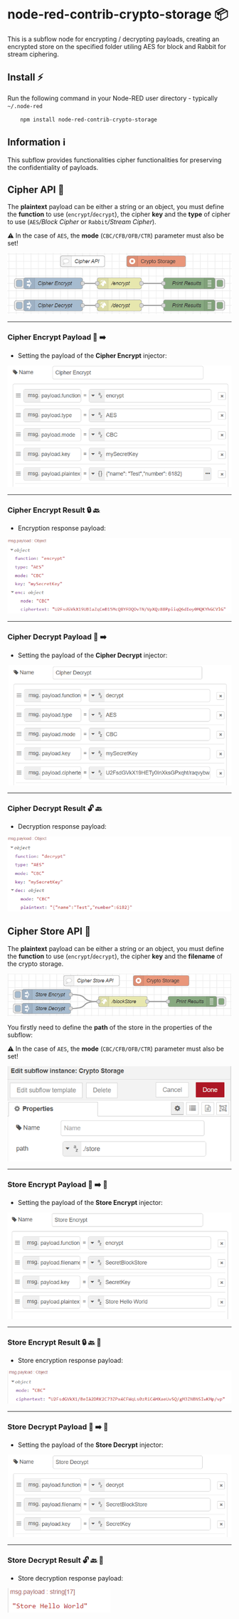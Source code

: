 # node-red-contrib-crypto-storage :package: 

This is a subflow node for encrypting / decrypting payloads, creating an encrypted store on the specified folder utiling AES for block and Rabbit for stream ciphering.

## Install :zap:

Run the following command in your Node-RED user directory - typically `~/.node-red`

        npm install node-red-contrib-crypto-storage

## Information :information_source:
This subflow provides functionalities cipher functionalities for preserving the confidentiality of payloads.

## Cipher API :closed_lock_with_key:
The __plaintext__ payload can be either a string or an object, you must define the __function__ to use (``encrypt``/``decrypt``), the cipher __key__ and the __type__ of cipher to use (``AES``*/Block Cipher* or ``Rabbit``*/Stream Cipher*).

:warning: In the case of ``AES``, the __mode__ (``CBC/CFB/OFB/CTR``) parameter must also be set!    

![CipherAPI](docs/CipherAPI.PNG)

---

### Cipher Encrypt Payload :key: :arrow_right:
* Setting the payload of the **Cipher Encrypt** injector:

![CE1](docs/CE1.PNG)

---

### Cipher Encrypt Result :lock: :back: 
* Encryption response payload:

![CE2](docs/CE2.PNG)

---

### Cipher Decrypt Payload :key: :arrow_right:
* Setting the payload of the **Cipher Decrypt** injector:

![DE1](docs/DE1.PNG)

---

### Cipher Decrypt Result :unlock: :back: 
* Decryption response payload:

![DE2](docs/DE2.PNG)

## Cipher Store API :toolbox:
The __plaintext__ payload can be either a string or an object, you must define the __function__ to use (``encrypt``/``decrypt``), the cipher __key__ and the __filename__ of the crypto storage. 

![CipherStoreAPI](docs/CipherStoreAPI.PNG)

You firstly need to define the __path__ of the store in the properties of the subflow:

:warning: In the case of ``AES``, the __mode__ (``CBC/CFB/OFB/CTR``) parameter must also be set!    

![CSO](docs/CS0.PNG)

---

### Store Encrypt Payload :key: :arrow_right: :toolbox:
* Setting the payload of the **Store Encrypt** injector:

![CSB1](docs/CSB1.PNG)

---

### Store Encrypt Result :lock:  :back: :toolbox: 
* Store encryption response payload:

![CSB2](docs/CSB2.PNG)

---

### Store Decrypt Payload :key: :arrow_right: :toolbox:
* Setting the payload of the **Store Decrypt** injector:

![DSB1](docs/DSB1.PNG)

---

### Store Decrypt Result :unlock: :back: :toolbox: 
* Store decryption response payload:

![DSB2](docs/DSB2.PNG)

